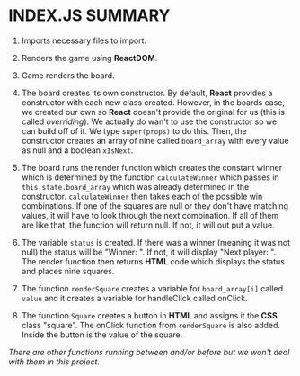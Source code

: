 # INDEX.JS SUMMARY

1. Imports necessary files to import.

2. Renders the game using **ReactDOM**.

3. Game renders the board.

4. The board creates its own constructor. By default, **React** provides a
constructor with each new class created. However, in the boards case, we created
our own so **React** doesn't provide the original for us (this is called *overriding*).
We actually do wan't to use the constructor so we can build off of it. We type
`super(props)` to do this. Then, the constructor creates an array of nine called `board_array` with every value as null and a boolean `xIsNext`.

5. The board runs the render function which creates the constant winner which is determined by the function `calculateWinner` which passes in `this.state.board_array` which was already determined in the constructor. `calculateWinner` then takes each of the possible win combinations. If one of the squares are null or they don't have matching values, it will have to look through the next combination. If all of them are like that, the function will return null. If not, it will out put a value.

6. The variable `status` is created. If there was a winner (meaning it was not null) the status will be "Winner: <winner>". If not, it will display "Next player: <next player>". The render function then returns **HTML** code which displays the status and places nine squares.

7. The function `renderSquare` creates a variable for `board_array[i]` called `value` and it creates a variable for handleClick called onClick.

8. The function `Square` creates a button in **HTML** and assigns it the **CSS** class "square". The onClick function from `renderSquare` is also added. Inside the button is the value of the square.

*There are other functions running between and/or before but we won't deal with them
in this project.*
